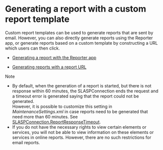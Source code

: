 # Generating a report with a custom report template

Custom report templates can be used to generate reports that are sent by email. However, you can also directly generate reports using the Reporter app, or generate reports based on a custom template by constructing a URL which users can then click.

- [Generating a report with the Reporter app](Generating_a_report_with_the_Reporter_app.md)

- [Generating reports with a report URL](Generating_reports_with_a_report_URL.md)

> [!NOTE]
> - By default, when the generation of a report is started, but there is not response within 60 minutes, the SLASPConnection ends the request and a timeout error is generated saying that the report could not be generated.<br>However, it is possible to customize this setting in *MaintenanceSettings.xml* in case reports need to be generated that need more than 60 minutes. See [SLASPConnection.ReportResponseTimeout](../../part_7/SkylineDataminerFolder/MaintenanceSettings_xml.md#slaspconnectionreportresponsetimeout).
> - If you do not have the necessary rights to view certain elements or services, you will not be able to view information on these elements or services in online reports. However, there are no such restrictions for email reports.
>
